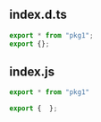## index.d.ts

```ts
export * from "pkg1";
export {};
```
## index.js

```js
export * from "pkg1"

export {  };
```